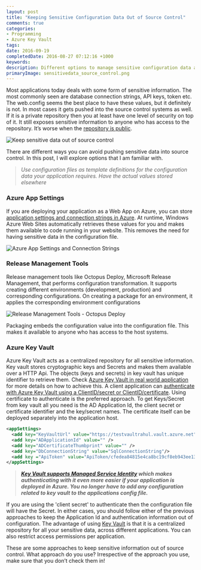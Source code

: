 ```yaml
---
layout: post
title: "Keeping Sensitive Configuration Data Out of Source Control"
comments: true
categories: 
- Programming
- Azure Key Vault
tags: 
date: 2016-09-19
completedDate: 2016-08-27 07:12:16 +1000
keywords: 
description: Different options to manage sensitive configuration data and to keep it out of source control.
primaryImage: sensitivedata_source_control.png
---
```


Most applications today deals with some form of sensitive information. The most commonly seen are database connection strings, API keys, token etc. The web.config seems the best place to have these values, but it definitely is not. In most cases it gets pushed into the source control systems as well. If it is a private repository then you at least have one level of security on top of it. It still exposes sensitive information to anyone who has access to the repository. It’s worse when the [repository is public](http://www.internetnews.com/blog/skerner/github-search-exposes-passwords.html).

<img alt="Keep sensitive data out of source control" src="{{ site.images_root}}/sensitivedata_source_control.png" />

There are different ways you can  avoid pushing sensitive data into source control. In this post, I will explore options that I am familiar with.

> *Use configuration files as template definitions for the configuration data your application requires. Have the actual values stored elsewhere*

### Azure App Settings

If you are deploying your application as a Web App on Azure, you can store [application settings and connection strings in Azure](https://azure.microsoft.com/en-us/blog/windows-azure-web-sites-how-application-strings-and-connection-strings-work/). At runtime, Windows Azure Web Sites automatically retrieves these values for you and makes them available to code running in your website. This removes the need for having sensitive data in the configuration file. 

<img alt="Azure App Settings and Connection Strings" src="{{ site.images_root}}/sensitiveData_azure_app_settings.png" /> 

### Release Management Tools

Release management tools like Octopus Deploy, Microsoft Release Management, that performs configuration transformation. It supports creating different environments (development, production) and corresponding configurations. On creating a package for an environment, it applies the corresponding environment configurations 

<img alt="Release Management Tools - Octopus Deploy" src="{{ site.images_root}}/sensitiveData_releaseManagement_tool_octopus.png" /> 

Packaging embeds the configuration value into the configuration file. This makes it available to anyone who has access to the host systems.

### Azure Key Vault

Azure Key Vault acts as a centralized repository for all sensitive information. Key vault stores cryptographic keys and Secrets and makes them available over a HTTP Api. The objects (keys and secrets) in key vault has unique identifier to retrieve them. Check [Azure Key Vault in real world application](http://www.rahulpnath.com/blog/azure-key-vault-in-a-real-world-application/) for more details on how to achieve this. A client application can [authenticate with Azure Key Vault using a ClientID/secret or ClientID/certificate](http://www.rahulpnath.com/blog/authenticating-a-client-application-with-azure-key-vault/). Using certificate to authenticate is the preferred approach. To get Keys/Secret from key vault all you need is the AD Application Id, the client secret or certificate identifier and the key/secret names. The certificate itself can be deployed separately into the application host.

``` XML
<appSettings>
  <add key="KeyVaultUrl" value="https://testvaultrahul.vault.azure.net"/>
  <add key="ADApplicationId" value="" />
  <add key="ADCertificateThumbprint" value="" />
  <add key="DbConnectionString" value="SqlConnectionString"/>
  <add key ="ApiToken" value="ApiToken/cfedea84815e4ca8bc19cf8eb943ee13"/>
</appSettings>
```

> ***[Key Vault supports Managed Service Identity](http://www.rahulpnath.com/blog/authenticating-with-azure-key-vault-using-managed-service-identity/) which makes authenticating with it even more easier if your application is deployed in Azure. You no longer have to add any configuration related to key vault to the applications config file.***

If you are using the 'client secret' to authenticate then the configuration file will have the Secret. In either cases, you should follow either of the previous approaches to keep the Application Id and authentication information out of configuration. The advantage of using [Key Vault](http://www.rahulpnath.com/blog/category/azure-key-vault/) is that it is a centralized  repository for all your sensitive data, across different applications. You can also restrict access permissions per application. 


These are some approaches to keep sensitive information out of source control. What approach do you use? Irrespective of the approach you use, make sure that you don’t check them in!
